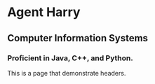 # Agent Harry
## Computer Information Systems
### Proficient in Java, C++, and Python.
This is a page that demonstrate headers.
